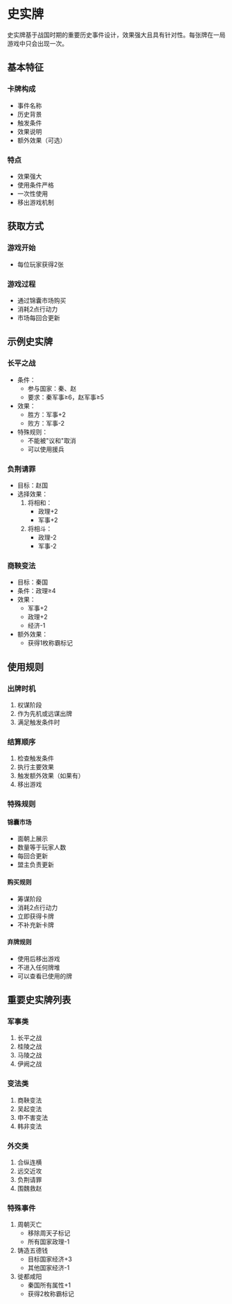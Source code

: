 # 史实牌

史实牌基于战国时期的重要历史事件设计，效果强大且具有针对性。每张牌在一局游戏中只会出现一次。

## 基本特征

### 卡牌构成
- 事件名称
- 历史背景
- 触发条件
- 效果说明
- 额外效果（可选）

### 特点
- 效果强大
- 使用条件严格
- 一次性使用
- 移出游戏机制

## 获取方式

### 游戏开始
- 每位玩家获得2张

### 游戏过程
- 通过锦囊市场购买
- 消耗2点行动力
- 市场每回合更新

## 示例史实牌

### 长平之战
- 条件：
  - 参与国家：秦、赵
  - 要求：秦军事≥6，赵军事≥5
- 效果：
  - 胜方：军事+2
  - 败方：军事-2
- 特殊规则：
  - 不能被"议和"取消
  - 可以使用援兵

### 负荆请罪
- 目标：赵国
- 选择效果：
  1. 将相和：
     - 政理+2
     - 军事+2
  2. 将相斗：
     - 政理-2
     - 军事-2

### 商鞅变法
- 目标：秦国
- 条件：政理≥4
- 效果：
  - 军事+2
  - 政理+2
  - 经济-1
- 额外效果：
  - 获得1枚称霸标记

## 使用规则

### 出牌时机
1. 权谋阶段
2. 作为先机或远谋出牌
3. 满足触发条件时

### 结算顺序
1. 检查触发条件
2. 执行主要效果
3. 触发额外效果（如果有）
4. 移出游戏

### 特殊规则

#### 锦囊市场
- 面朝上展示
- 数量等于玩家人数
- 每回合更新
- 盟主负责更新

#### 购买规则
- 筹谋阶段
- 消耗2点行动力
- 立即获得卡牌
- 不补充新卡牌

#### 弃牌规则
- 使用后移出游戏
- 不进入任何牌堆
- 可以查看已使用的牌

## 重要史实牌列表

### 军事类
1. 长平之战
2. 桂陵之战
3. 马陵之战
4. 伊阙之战

### 变法类
1. 商鞅变法
2. 吴起变法
3. 申不害变法
4. 韩非变法

### 外交类
1. 合纵连横
2. 远交近攻
3. 负荆请罪
4. 围魏救赵

### 特殊事件
1. 周朝灭亡
   - 移除周天子标记
   - 所有国家政理-1
2. 铸造五德钱
   - 目标国家经济+3
   - 其他国家经济-1
3. 徙都咸阳
   - 秦国所有属性+1
   - 获得2枚称霸标记 